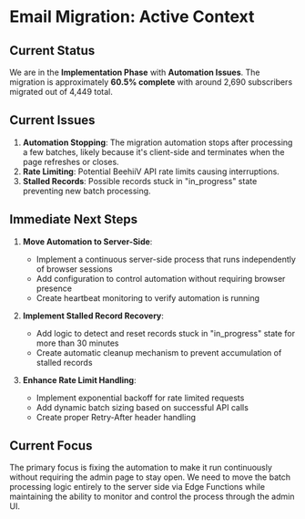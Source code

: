 
# Email Migration: Active Context

## Current Status
We are in the **Implementation Phase** with **Automation Issues**. The migration is approximately **60.5% complete** with around 2,690 subscribers migrated out of 4,449 total.

## Current Issues
1. **Automation Stopping**: The migration automation stops after processing a few batches, likely because it's client-side and terminates when the page refreshes or closes.
2. **Rate Limiting**: Potential BeehiiV API rate limits causing interruptions.
3. **Stalled Records**: Possible records stuck in "in_progress" state preventing new batch processing.

## Immediate Next Steps
1. **Move Automation to Server-Side**:
   - Implement a continuous server-side process that runs independently of browser sessions
   - Add configuration to control automation without requiring browser presence
   - Create heartbeat monitoring to verify automation is running

2. **Implement Stalled Record Recovery**:
   - Add logic to detect and reset records stuck in "in_progress" state for more than 30 minutes
   - Create automatic cleanup mechanism to prevent accumulation of stalled records

3. **Enhance Rate Limit Handling**:
   - Implement exponential backoff for rate limited requests
   - Add dynamic batch sizing based on successful API calls
   - Create proper Retry-After header handling

## Current Focus
The primary focus is fixing the automation to make it run continuously without requiring the admin page to stay open. We need to move the batch processing logic entirely to the server side via Edge Functions while maintaining the ability to monitor and control the process through the admin UI.
